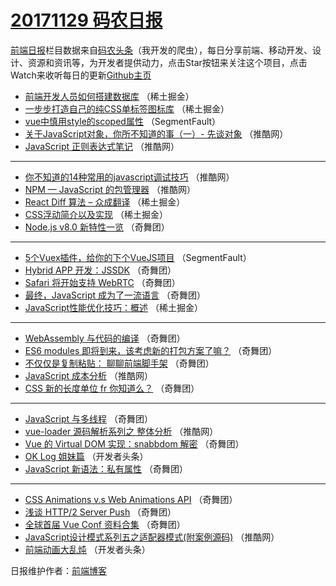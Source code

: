 # [20171129 码农日报](http://hao.caibaojian.com/date/2017/11/29)

[前端日报](http://caibaojian.com/c/news)栏目数据来自[码农头条](http://hao.caibaojian.com/)（我开发的爬虫），每日分享前端、移动开发、设计、资源和资讯等，为开发者提供动力，点击Star按钮来关注这个项目，点击Watch来收听每日的更新[Github主页](https://github.com/kujian/frontendDaily)
* [前端开发人员如何搭建数据库](http://hao.caibaojian.com/58066.html) （稀土掘金）
* [一步步打造自己的纯CSS单标签图标库](http://hao.caibaojian.com/58068.html) （稀土掘金）
* [vue中慎用style的scoped属性](http://hao.caibaojian.com/58041.html) （SegmentFault）
* [关于JavaScript对象，你所不知道的事（一）- 先谈对象](http://hao.caibaojian.com/58052.html) （推酷网）
* [JavaScript 正则表达式笔记](http://hao.caibaojian.com/58043.html) （推酷网）

***
* [你不知道的14种常用的javascript调试技巧](http://hao.caibaojian.com/58045.html) （推酷网）
* [NPM — JavaScript 的包管理器](http://hao.caibaojian.com/58050.html) （推酷网）
* [React Diff 算法 &#8211; 众成翻译](http://hao.caibaojian.com/58062.html) （稀土掘金）
* [CSS浮动简介以及实现](http://hao.caibaojian.com/58065.html) （稀土掘金）
* [Node.js v8.0 新特性一览](http://hao.caibaojian.com/58092.html) （奇舞团）

***
* [5个Vuex插件，给你的下个VueJS项目](http://hao.caibaojian.com/58040.html) （SegmentFault）
* [Hybrid APP 开发：JSSDK](http://hao.caibaojian.com/58095.html) （奇舞团）
* [Safari 将开始支持 WebRTC](http://hao.caibaojian.com/58085.html) （奇舞团）
* [最终，JavaScript 成为了一流语言](http://hao.caibaojian.com/58129.html) （奇舞团）
* [JavaScript性能优化技巧：概述](http://hao.caibaojian.com/58059.html) （稀土掘金）

***
* [WebAssembly 与代码的编译](http://hao.caibaojian.com/58097.html) （奇舞团）
* [ES6 modules 即将到来，该考虑新的打包方案了嘛？](http://hao.caibaojian.com/58088.html) （奇舞团）
* [不仅仅是复制粘贴： 聊聊前端脚手架](http://hao.caibaojian.com/58099.html) （奇舞团）
* [JavaScript 成本分析](http://hao.caibaojian.com/58047.html) （推酷网）
* [CSS 新的长度单位 fr 你知道么？](http://hao.caibaojian.com/58079.html) （奇舞团）

***
* [JavaScript 与多线程](http://hao.caibaojian.com/58102.html) （奇舞团）
* [vue-loader 源码解析系列之 整体分析](http://hao.caibaojian.com/58051.html) （推酷网）
* [Vue 的 Virtual DOM 实现：snabbdom 解密](http://hao.caibaojian.com/58136.html) （奇舞团）
* [OK Log 姐妹篇](http://hao.caibaojian.com/58003.html) （开发者头条）
* [JavaScript 新语法：私有属性](http://hao.caibaojian.com/58083.html) （奇舞团）

***
* [CSS Animations v.s Web Animations API](http://hao.caibaojian.com/58137.html) （奇舞团）
* [浅谈 HTTP/2 Server Push](http://hao.caibaojian.com/58138.html) （奇舞团）
* [全球首届 Vue Conf 资料合集](http://hao.caibaojian.com/58096.html) （奇舞团）
* [JavaScript设计模式系列五之适配器模式(附案例源码)](http://hao.caibaojian.com/58044.html) （推酷网）
* [前端动画大乱炖](http://hao.caibaojian.com/58008.html) （开发者头条）

日报维护作者：[前端博客](http://caibaojian.com/) 